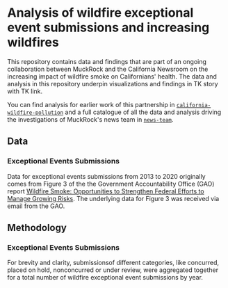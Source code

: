 # Analysis of wildfire exceptional event submissions and increasing wildfires 
This repository contains data and findings that are part of an ongoing collaboration between MuckRock and the California Newsroom on the increasing impact of wildfire smoke on Californians' health. The data and analysis in this repository underpin visualizations and findings in TK story with TK link. 

You can find analysis for earlier work of this partnership in [`california-wildfire-pollution`](https://github.com/MuckRock/california-wildfire-pollution) and a full catalogue of all the data and analysis driving the investigations of MuckRock's news team in [`news-team`](https://github.com/MuckRock/news-team).

## Data 

### Exceptional Events Submissions
Data for exceptional events submissions from 2013 to 2020 originally comes from Figure 3 of the the Government Accountability Office (GAO) report [Wildfire Smoke: Opportunities to Strengthen Federal Efforts to Manage Growing Risks](https://www.gao.gov/products/gao-23-104723). The underlying data for Figure 3 was received via email from the GAO. 

## Methodology 
### Exceptional Events Submissions
For brevity and clarity, submissionsof different categories, like concurred, placed on hold, nonconcurred or under review, were aggregated together for a total number of wildfire exceptional event submissions by year. 
